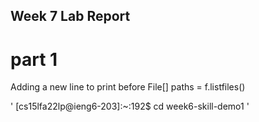 ## Week 7 Lab Report

# part 1

Adding a new line to print before File[] paths = f.listfiles()


' [cs15lfa22lp@ieng6-203]:~:192$ cd week6-skill-demo1 '
